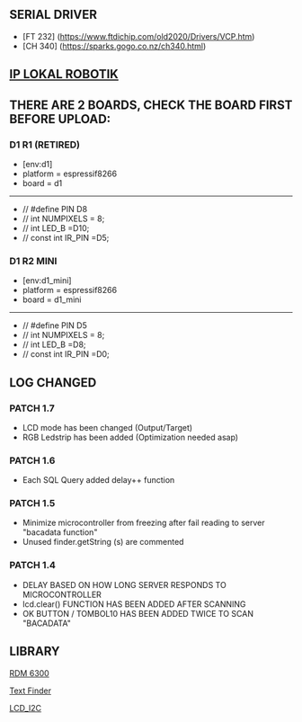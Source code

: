 ## SERIAL DRIVER
+ [FT 232] (https://www.ftdichip.com/old2020/Drivers/VCP.htm)
+ [CH 340] (https://sparks.gogo.co.nz/ch340.html)

## [IP LOKAL ROBOTIK](https://bit.ly/3bfRsU1)

##  THERE ARE 2 BOARDS, CHECK THE BOARD FIRST BEFORE UPLOAD:
###  D1 R1 (RETIRED)
+  [env:d1]
+  platform = espressif8266
+  board = d1
  _______________________________
  
+  // #define PIN      D8 
+  // int NUMPIXELS = 8;
+  // int LED_B =D10;
+  // const int IR_PIN =D5;

###  D1 R2 MINI
+  [env:d1_mini]
+  platform = espressif8266
+  board = d1_mini
  _______________________________
+  // #define PIN      D5
+  // int NUMPIXELS = 8;
+  // int LED_B =D8;
+  // const int IR_PIN =D0;





## LOG CHANGED

### PATCH 1.7
+ LCD mode has been changed (Output/Target)
+ RGB Ledstrip has been added (Optimization needed asap)

### PATCH 1.6 
+ Each SQL Query added delay++ function

### PATCH 1.5 
  + Minimize microcontroller from freezing after fail reading to server "bacadata function"
  + Unused finder.getString (s) are commented
                                                                                                                                                                         
###  PATCH 1.4
  + DELAY BASED ON HOW LONG SERVER RESPONDS TO MICROCONTROLLER
  + lcd.clear() FUNCTION HAS BEEN ADDED AFTER SCANNING 
  + OK BUTTON / TOMBOL10 HAS BEEN ADDED TWICE TO SCAN "BACADATA"
  
## LIBRARY
  [RDM 6300](https://github.com/arduino12/rdm6300)
  
  [Text Finder](https://github.com/tardate/TextFinder)
 
 [LCD_I2C](https://github.com/johnrickman/LiquidCrystal_I2C)
 
